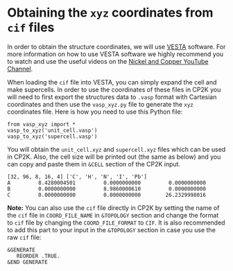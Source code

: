 # Obtaining the `xyz` coordinates from `cif` files

In order to obtain the structure coordinates, we will use [VESTA](https://jp-minerals.org/vesta/en/) software. For more information on how to use VESTA software we highly 
recommend you to watch and use the useful videos on the [Nickel and Copper YouTube Channel](https://www.youtube.com/channel/UCmOHJtv6B2IFqzGpJakANeg).

When loading the `cif` file into VESTA, you can simply expand the cell and make supercells. In order to use the coordinates of these files in CP2K you will need to first export
the structures data to `.vasp` format with Cartesian coordinates and then use the `vasp_xyz.py` file to generate the `xyz` coordinates file. Here is how you need to use this
Python file:
```
from vasp_xyz import *
vasp_to_xyz('unit_cell.vasp')
vasp_to_xyz('supercell.vasp')
```
You will obtain the `unit_cell.xyz` and `supercell.xyz` files which can be used in CP2K. Also, the cell size will be printed out (the same as below) and you can copy and
paste them in `&CELL` section of the CP2K input.
```
[32, 96, 8, 16, 4] ['C', 'H', 'N', 'I', 'Pb']
A         8.4280004501         0.0000000000         0.0000000000
B         0.0000000000         8.9860000610         0.0000000000
C         0.0000000000         0.0000000000        26.2329998016
```

**Note:** You can also use the `cif` file directly in CP2K by setting the name of the `cif` file in `COORD_FILE_NAME` in `&TOPOLOGY` section and change the format to `cif` file by
changing the `COORD_FILE_FORMAT` to `CIF`. It is also recommended to add this part to your input in the `&TOPOLOGY` section in case you use the raw `cif` file:
```
&GENERATE
   REORDER .TRUE.
&END GENERATE
```

